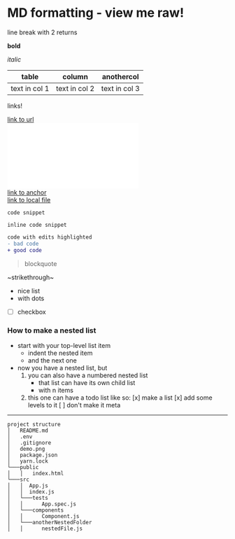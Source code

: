 # MD formatting - view me raw!

line break with 2 returns  

**bold**

_italic_

table | column | anothercol
------ | ------ | ---------
text in col 1 | text in col 2 | text in col 3

links!  

[link to url](url)  
![link to image](my.img)  
[link to anchor](#anchor)  
[link to local file](local-folder/file.txt)


```
code snippet
```

`inline code snippet` 

```diff
code with edits highlighted
- bad code
+ good code
```

> blockquote

~strikethrough~

* nice list
* with dots

- [ ] checkbox

### How to make a nested list

* start with your top-level list item
   * indent the nested item
   * and the next one
* now you have a nested list, but
   1. you can also have a numbered nested list 
      - that list can have its own child list
      - with n items
   2. this one can have a todo list like so:
      [x] make a list
      [x] add some levels to it
      [ ] don't make it meta


---

```
project structure
│   README.md
│   .env
│   .gitignore
│   demo.png
│   package.json
│   yarn.lock
└───public
│   │   index.html
└───src
│   │  App.js
│   │  index.js
│   └───tests
│   │      App.spec.js  
│   └───components
│   │      Component.js  
│   └───anotherNestedFolder
│   │      nestedFile.js  
```


